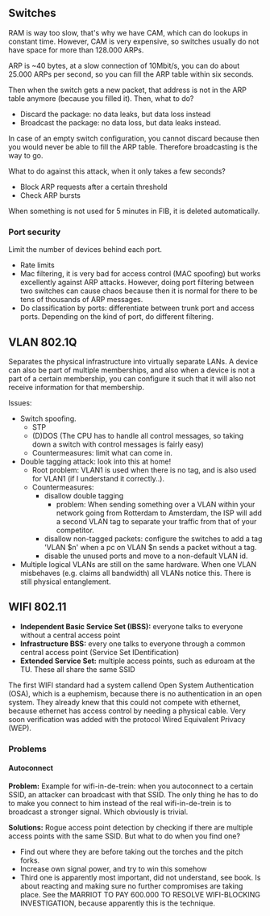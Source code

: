 ## Switches
RAM is way too slow, that's why we have CAM, which can do lookups in constant
time. However, CAM is very expensive, so switches usually do not have space
for more than 128.000 ARPs.

ARP is ~40 bytes, at a slow connection of 10Mbit/s, you can do about 25.000 ARPs
per second, so you can fill the ARP table within six seconds.

Then when the switch gets a new packet, that address is not in the ARP table
anymore (because you filled it). Then, what to do?
- Discard the package: no data leaks, but data loss instead
- Broadcast the package: no data loss, but data leaks instead.

In case of an empty switch configuration, you cannot discard because then you
would never be able to fill the ARP table. Therefore broadcasting is the way
to go.

What to do against this attack, when it only takes a few seconds?
- Block ARP requests after a certain threshold
- Check ARP bursts

When something is not used for 5 minutes in FIB, it is deleted automatically.

### Port security
Limit the number of devices behind each port.
- Rate limits
- Mac filtering, it is very bad for access control (MAC spoofing) but works
excellently against ARP attacks.
However, doing port filtering between two switches can cause chaos because then
it is normal for there to be tens of thousands of ARP messages.
- Do classification by ports: differentiate between trunk port and access ports.
Depending on the kind of port, do different filtering.

## VLAN 802.1Q
Separates the physical infrastructure into virtually separate LANs.
A device can also be part of multiple memberships, and also when a device is not
a part of a certain membership, you can configure it such that it will also not
receive information for that membership.

Issues:
- Switch spoofing.
    - STP
    - (D)DOS (The CPU has to handle all control messages, so taking down a
    switch with control messages is fairly easy)
    - Countermeasures: limit what can come in.
- Double tagging attack: look into this at home!
    - Root problem: VLAN1 is used when there is no tag, and is also used for
    VLAN1 (if I understand it correctly..).
    - Countermeasures:
        - disallow double tagging
            - problem: When sending something over a VLAN within your network
            going from Rotterdam to Amsterdam, the ISP will add a second VLAN
            tag to separate your traffic from that of your competitor.
        - disallow non-tagged packets: configure the switches to add a tag
        'VLAN $n' when a pc on VLAN $n sends a packet without a tag.
        - disable the unused ports and move to a non-default VLAN id.
- Multiple logical VLANs are still on the same hardware. When one VLAN
misbehaves (e.g. claims all bandwidth) all VLANs notice this. There is still
physical entanglement.

## WIFI 802.11
- __Independent Basic Service Set (IBSS):__  everyone talks to everyone without a
central access point
- __Infrastructure BSS:__ every one talks to everyone through a common central
access point (Service Set IDentification)
- __Extended Service Set:__ multiple access points, such as eduroam at the TU.
These all share the same SSID

The first WIFI standard had a system callend Open System Authentication (OSA),
which is a euphemism, because there is no authentication in an open system.
They already knew that this could not compete with ethernet, because ethernet
has access control by needing a physical cable. Very soon verification was added
with the protocol Wired Equivalent Privacy (WEP).

### Problems
#### Autoconnect
__Problem:__ Example for wifi-in-de-trein: when you autoconnect to a certain SSID, an
attacker can broadcast with that SSID. The only thing he has to do to make
you connect to him instead of the real wifi-in-de-trein is to broadcast a
stronger signal. Which obviously is trivial.

__Solutions:__ Rogue access point detection by checking if there are multiple
access points with the same SSID. But what to do when you find one?
- Find out where they are before taking out the torches and the pitch forks.
- Increase own signal power, and try to win this somehow
- Third one is apparently most important, did not understand, see book. Is about
reacting and making sure no further compromises are taking place. See
the MARRIOT TO PAY 600.000 TO RESOLVE WIFI-BLOCKING INVESTIGATION, because
apparently this is the technique.


